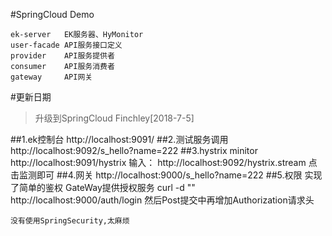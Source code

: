 #SpringCloud Demo

    ek-server   EK服务器、HyMonitor
    user-facade API服务接口定义
    provider    API服务提供者
    consumer    API服务消费者
    gateway     API网关

#更新日期
>升级到SpringCloud Finchley[2018-7-5]

##1.ek控制台 
    http://localhost:9091/
##2.测试服务调用
    http://localhost:9092/s_hello?name=222
##3.hystrix minitor
    http://localhost:9091/hystrix
    输入：
    http://localhost:9092/hystrix.stream
    点击监测即可
##4.网关
    http://localhost:9000/s_hello?name=222
##5.权限
    实现了简单的鉴权
    GateWay提供授权服务 curl -d "" http://localhost:9000/auth/login
    然后Post提交中再增加Authorization请求头         
    
    
`没有使用SpringSecurity,太麻烦`